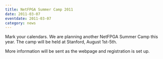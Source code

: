 ```yaml
---
title: NetFPGA Summer Camp 2011
date: 2011-03-07
eventdate: 2011-03-07
category: news
---
```


Mark your calendars. We are planning another NetFPGA Summer Camp this year. The camp will be held at Stanford, August 1st-5th.

More information will be sent as the webpage and registration is set up.
